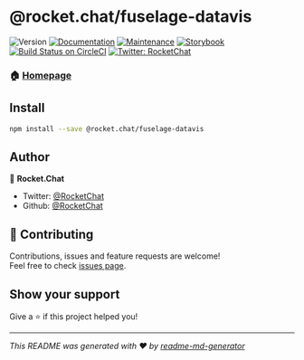 <h1>@rocket.chat/fuselage-datavis</h1>
<p>
  <img alt="Version" src="https://img.shields.io/npm/v/@rocket.chat/fuselage-datavis.svg">
  <a href="https://github.com/RocketChat/Rocket.Chat.Fuselage#readme" target="_blank"><img alt="Documentation" src="https://img.shields.io/badge/documentation-yes-brightgreen.svg" /></a>
  <a href="https://github.com/RocketChat/Rocket.Chat.Fuselage/graphs/commit-activity" target="_blank"><img alt="Maintenance" src="https://img.shields.io/badge/Maintained%3F-yes-green.svg" /></a>
  <a href="https://rocketchat.github.io/Rocket.Chat.Fuselage" target="_blank"><img alt="Storybook" src="https://cdn.jsdelivr.net/gh/storybooks/brand@master/badge/badge-storybook.svg" /></a>
  <a href="https://circleci.com/gh/RocketChat/Rocket.Chat.Fuselage" target="_blank"><img alt="Build Status on CircleCI" src="https://circleci.com/gh/RocketChat/Rocket.Chat.Fuselage/tree/master.svg?style=svg&circle-token=4bf3c8af9bf96e1338430d1ba3ce0084a45d1647" /></a>
  <a href="https://twitter.com/RocketChat" target="_blank"><img alt="Twitter: RocketChat" src="https://img.shields.io/twitter/follow/RocketChat.svg?style=social" /></a>
</p>

### 🏠 [Homepage](https://rocket.chat/Rocket.Chat.Fuselage)

## Install

```sh
npm install --save @rocket.chat/fuselage-datavis
```

## Author

👤 **Rocket.Chat**

* Twitter: [@RocketChat](https://twitter.com/RocketChat)
* Github: [@RocketChat](https://github.com/RocketChat)

## 🤝 Contributing

Contributions, issues and feature requests are welcome!<br />Feel free to check [issues page](https://github.com/RocketChat/Rocket.Chat.Fuselage/issues).

## Show your support

Give a ⭐️ if this project helped you!

***
_This README was generated with ❤️ by [readme-md-generator](https://github.com/kefranabg/readme-md-generator)_
